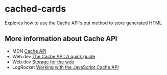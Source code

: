 # cached-cards
Explores how to use the Cache API's put method to store generated HTML
## More information about Cache API

* MDN [Cache API](https://developer.mozilla.org/en-US/docs/Web/API/Cache)
* Web.dev [The Cache API: A quick guide](https://web.dev/cache-api-quick-guide/)
* Web.dev [Storage for the web](https://web.dev/storage-for-the-web/)
* LogRocket [Working with the JavaScript Cache API](https://blog.logrocket.com/javascript-cache-api/)